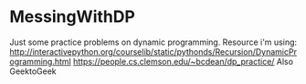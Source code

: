 # MessingWithDP
Just some practice problems on dynamic programming.
Resource i'm using:
http://interactivepython.org/courselib/static/pythonds/Recursion/DynamicProgramming.html
https://people.cs.clemson.edu/~bcdean/dp_practice/
Also GeektoGeek
